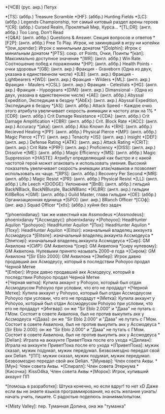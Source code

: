 <!-- Abbreviations -->
*[ЧСВ] (рус. акр.) Петух

<!-- prettier-ignore -->
*[TS]: (аббр.) Treasure Scramble
*[HF]: (аббр.) Hunting Fields
*[LC]: (аббр.) Legends Championship, тот самый китовый раздел арены героев
*[CR]: (аббр.) Cursed Realm, Проклятый Мир, Курса...
*[TL;DR]: (англ. аббр.) Too Long, Don't Read  
*[Q&A]: (aнгл. аббр.) Questions & Answer. Секция вопросов и ответов
*[F2P]: (англ. аббр.) Free To Play. Игрок, не закинувший в игру ни копейки
*[low_spender]: Игрок с минильным донатом
*[Dolphin]: Игрок с минильным донатом
*[PTS]: сокр. от Points, Очки, Поинты
*[кап]: Максимально доступное значение
*[WR]: (англ. аббр.) Win Rate. Соотношение побед к поражениям
*[HP]: (англ. аббр.) Health Points - очки здоровья
*[GB]: (англ. акр.) Фракция - Graveborn (Одна из двух, указана в единственном числе)
*[LB]: (англ. акр.) Фракция - Lightbearers
*[WD]: (англ. акр.) Фракция - Wilders
*[ML]: (англ. акр.) Фракция - Maulers
*[CSL]: (англ. акр.) Фракция - Celestials
*[HG]: (англ. акр.) Фракция - Hypogeans
*[DIM]: (англ. акр.) Dimansional - (Одна из двух, указана в единственном числе)
*[AE]: (англ. аббр.) Abyssal Expedition, Экспедиция в бездну
*[AbEx]: (англ. акр.) Abyssal Expedition, Экспедиция в бездну
*[AS]: (англ. аббр.) Attack Speed - Каждое очко этого атрибута увеличивает скорость анимации и частоту атак на 1%
*[CDR]: (англ. аббр.) Crit Damage Resistance
*[CDA]: (англ. аббр.) Crit Damage Amplification
*[CBR]: (англ. аббр.) Crit. Block Rate
*[ACC]: (англ. акр.) Accuracy
*[aka]: (англ. аббр.) Also Known As
*[RH]: (англ. аббр.) Recieved Healing
*[PP]: (англ. аббр.) Physical Pierce
*[MP]: (англ. аббр.) Magic Pierce
*[TY]: (англ. акр.) Tenacity
*[IS]: (англ. акр.) Insight
*[DEF]: (англ. акр.) Defense Rating
*[ATK]: (англ. акр.) Attack Rating
*[CRIT]: (англ. акр.) Crit Rate
*[PRF]: (англ. акр.) Proficiency
*[DISS]: (англ. акр.) Dissolve
*[ME]: (англ. аббр.) Magic Efficiency
*[MS]: (англ. аббр.) Magic Suppression
*[HASTE]: Атрибут определяющий как быстро и с какой частотой герой может атаковать и использовать умения. Высокий показатель увеличивает скорость анимации атак/навыков и позволяет использовать их чаще.
*[RPS]: (англ. аббр.) Recovery Per Second
*[MR]: (англ. аббр.) Magic Resist
*[PR]: (англ. аббр.) Physical Resist
*[LL]: (англ. аббр.) Life Leech
*[DODGE]: Уклонение
*[BnB]: (англ. аббр.) гильдий BackNBlack, BackNBlurple, BackNBlanc
*[KLBR]: (англ. акр.) гильдии KillBeRos
*[GM]: (англ. аббр.)  Guild Master, глава гильдии
*[ОЕ]: (аббр.) Организационная единица
*[БРО]: (анг. акр.) BRanch Officer
*[СОф]: (анг. акр.) Squad Officer
*[хбз]: (аббр.) хуйня без задач

<!-- Peoples -->

*[phoenixdanay]: так же известный как Assmodeus
*[Assmodeus]: phoenixdanay
*[Ассмодеус]: phoenixdanay
*[Pohoyoo]: HeadHunter Aquilon
*[pohoyoo]: HeadHunter Aquilon
*[Пох]: HeadHunter Aquilon
*[Поху]: HeadHunter Aquilon
*[Elitsir]: изначальный владелец аккаунта Ассмодеуса
*[Elitsire]: изначальный владелец аккаунта Ассмодеуса
*[Элитсир]: изначальный владелец аккаунта Ассмодеуса
*[Сир]: GM Аквилона
*[СИР]: GM Аквилона
*[сир]: GM Аквилона
*[сиру нулевому]:  GM Аквилона. Нулевыми принято называть 2000-е года
*[Сиром]: GM Аквилона
*[Sir Eblo 2000]: GM Аквилона
*[Эмбер]: Игрок давно продавший акк Асмодеусу, который в последствии Pohoyoo продал Черной Метке  
*[Ember]: Игрок давно продавший акк Асмодеусу, который в последствии Pohoyoo продал Черной Метке  
*[Черная метка]: Купила аккаунт у Pohoyoo, который был отдан Ассмодеусом Pohoyoo при условии, что его не продадут
*[Черной Метке]: Купила аккаунт у Pohoyoo, который был отдан Ассмодеусом Pohoyoo при условии, что его не продадут
*[Метка]: Купила аккаунт у Pohoyoo, который был отдан Ассмодеусом Pohoyoo при условии, что его не продадут
*[Ингвар]: он же "Sir Eblo 2.000" и "Дааа" не путать с ГМом.  Состоит в совете Аквилона, был не против выкупить акк у Ассмодеуса
*[Дааа]: он же "Sir Eblo 2.000" и "Дааа" не путать с ГМом.  Состоит в совете Аквилона, был не против выкупить акк у Ассмодеуса
*[Sir Eblo 2.000]: он же "Sir Eblo 2.000" и "Дааа" не путать с ГМом.  Состоит в совете Аквилона, был не против выкупить акк у Ассмодеуса
*[Delian]: Играла на аккаунте ПриветПока после его ухода
*[Делиан]: Играла на аккаунте ПриветПока после его ухода
*[ПриветПока]: мужик сказал, мужик подумал, мужик передумал. Безвозмездно передал свой акк Delian.
*[ПП]: мужик сказал, мужик подумал, мужик передумал. Безвозмездно передал свой акк Delian.
*[Мунвар]: Член совета Аквы.
*[Мун]: Член совета Аквы.
*[Спиралл]: Член совета Этернума
*[Кисочка]: KissO4ka, Член совета Аквы
*[Морок]: Игрок, купивший аккаунт ПП

<!-- Sentences -->

*[помощь в разработке]: Штука конечно, но если вдруг! то нет xD Даже если вы не знаете языков программирования, но есть желание узнать/начать учить, пишите. С радостью поделюсь знаниями/опытом.

<!-- Translations -->

*[Misty Valley]: пер. Туманная Долина, она же "туманка"
